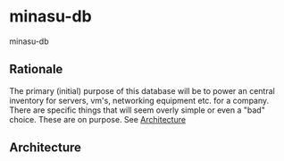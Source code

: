 # minasu-db
minasu-db

## Rationale
The primary (initial) purpose of this database will be to power an central inventory for servers, vm's, networking equipment etc. for a company.  There are specific things that will seem overly simple or even a "bad" choice.  These are on purpose.  See [Architecture](#Architecture)

## Architecture
